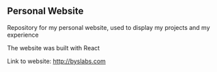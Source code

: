 ## Personal Website

Repository for my personal website, used to display my projects and my experience

The website was built with React

Link to website: http://byslabs.com
